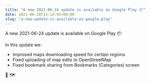 ```yaml
---
title: "A new 2021-06-24 update is available on Google Play 📦"
date: 2021-06-28T13:14:02+00:00
slug: "a-new-update-is-available-on-google-play"
---
```


A new 2021-06-24 update is available on Google Play 📦

In this update we:
* Improved maps downloading speed for certain regions
* Fixed uploading of map edits to OpenStreetMap
* Fixed bookmark sharing from Bookmarks (Categories) screen

🍃 🗺
